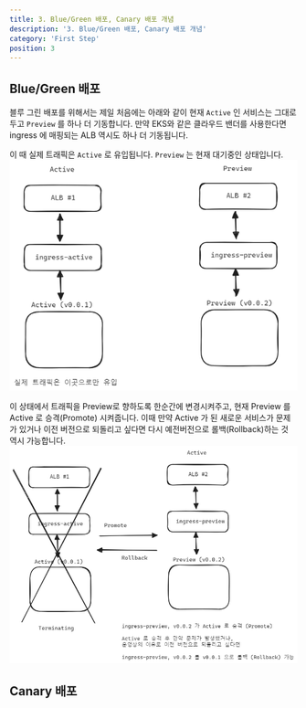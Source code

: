 ```yaml
---
title: 3. Blue/Green 배포, Canary 배포 개념
description: '3. Blue/Green 배포, Canary 배포 개념'
category: 'First Step'
position: 3
---
```


## Blue/Green 배포 
블루 그린 배포를 위해서는 제일 처음에는 아래와 같이 현재 `Active` 인 서비스는 그대로 두고 `Preview` 를 하나 더 기동합니다. 만약 EKS와 같은 클라우드 밴더를 사용한다면 ingress 에 매핑되는 ALB 역시도 하나 더 기동됩니다.<br>

이 때 실제 트래픽은 `Active` 로 유입됩니다. `Preview` 는 현재 대기중인 상태입니다. 
<img src="https://raw.githubusercontent.com/chagchagchag/argocd-rollout-deploy-docs/main/content/en/0.first-step/img/CONCEPT-BLUEGREEN/1.png"/>
<br>

이 상태에서 트래픽을 Preview로 향하도록 한순간에 변경시켜주고, 현재 Preview 를 Active 로 승격(Promote) 시켜줍니다. 이때 만약 Active 가 된 새로운 서비스가 문제가 있거나 이전 버전으로 되돌리고 싶다면 다시 예전버전으로 롤백(Rollback)하는 것 역시 가능합니다.
<img src="https://raw.githubusercontent.com/chagchagchag/argocd-rollout-deploy-docs/main/content/en/0.first-step/img/CONCEPT-BLUEGREEN/2.png"/>
<br>

## Canary 배포
